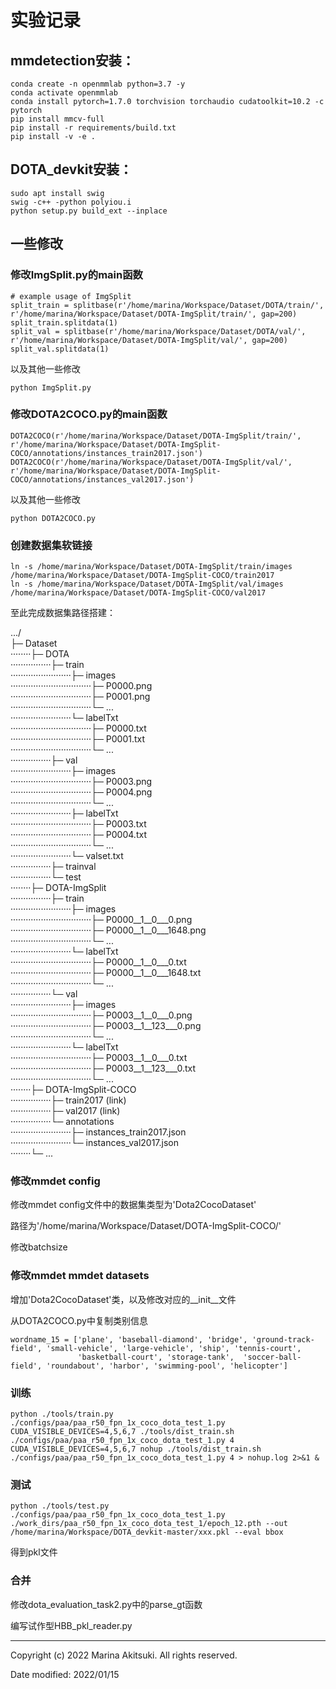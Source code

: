 # 实验记录

## mmdetection安装：

```shell
conda create -n openmmlab python=3.7 -y
conda activate openmmlab
conda install pytorch=1.7.0 torchvision torchaudio cudatoolkit=10.2 -c pytorch
pip install mmcv-full
pip install -r requirements/build.txt
pip install -v -e .
```

## DOTA_devkit安装：

```shell
sudo apt install swig
swig -c++ -python polyiou.i
python setup.py build_ext --inplace
```

## 一些修改

### 修改ImgSplit.py的main函数

```
# example usage of ImgSplit
split_train = splitbase(r'/home/marina/Workspace/Dataset/DOTA/train/', r'/home/marina/Workspace/Dataset/DOTA-ImgSplit/train/', gap=200)
split_train.splitdata(1)
split_val = splitbase(r'/home/marina/Workspace/Dataset/DOTA/val/', r'/home/marina/Workspace/Dataset/DOTA-ImgSplit/val/', gap=200)
split_val.splitdata(1)
```

以及其他一些修改

```shell
python ImgSplit.py
```

### 修改DOTA2COCO.py的main函数

```
DOTA2COCO(r'/home/marina/Workspace/Dataset/DOTA-ImgSplit/train/', r'/home/marina/Workspace/Dataset/DOTA-ImgSplit-COCO/annotations/instances_train2017.json')
DOTA2COCO(r'/home/marina/Workspace/Dataset/DOTA-ImgSplit/val/', r'/home/marina/Workspace/Dataset/DOTA-ImgSplit-COCO/annotations/instances_val2017.json')
```

以及其他一些修改

```shell
python DOTA2COCO.py
```

### 创建数据集软链接

```shell
ln -s /home/marina/Workspace/Dataset/DOTA-ImgSplit/train/images /home/marina/Workspace/Dataset/DOTA-ImgSplit-COCO/train2017
ln -s /home/marina/Workspace/Dataset/DOTA-ImgSplit/val/images /home/marina/Workspace/Dataset/DOTA-ImgSplit-COCO/val2017
```

至此完成数据集路径搭建：

.../  
├─ Dataset  
········├─ DOTA  
················├─ train  
························├─ images  
································├─ P0000.png  
································├─ P0001.png  
································└─ ...  
························└─ labelTxt  
································├─ P0000.txt  
································├─ P0001.txt  
································└─ ...  
················├─ val  
························├─ images  
································├─ P0003.png  
································├─ P0004.png  
································└─ ...  
························├─ labelTxt  
································├─ P0003.txt  
································├─ P0004.txt  
································└─ ...  
························└─ valset.txt  
················├─ trainval  
················└─ test  
········├─ DOTA-ImgSplit  
················├─ train  
························├─ images  
································├─ P0000\_\_1\_\_0\_\_\_0.png  
································├─ P0000\_\_1\_\_0\_\_\_1648.png  
································└─ ...  
························└─ labelTxt  
································├─ P0000\_\_1\_\_0\_\_\_0.txt  
································├─ P0000\_\_1\_\_0\_\_\_1648.txt  
································└─ ...  
················└─ val  
························├─ images  
································├─ P0003\_\_1\_\_0\_\_\_0.png  
································├─ P0003\_\_1\_\_123\_\_\_0.png  
································└─ ...  
························└─ labelTxt  
································├─ P0003\_\_1\_\_0\_\_\_0.txt  
································├─ P0003\_\_1\_\_123\_\_\_0.txt  
································└─ ...  
········├─ DOTA-ImgSplit-COCO  
················├─ train2017 (link)  
················├─ val2017 (link)  
················└─ annotations  
························├─ instances_train2017.json  
························└─ instances_val2017.json  
········└─ ...  

### 修改mmdet config

修改mmdet config文件中的数据集类型为'Dota2CocoDataset'

路径为'/home/marina/Workspace/Dataset/DOTA-ImgSplit-COCO/'

修改batchsize

### 修改mmdet mmdet datasets

增加'Dota2CocoDataset'类，以及修改对应的__init__文件

从DOTA2COCO.py中复制类别信息

```
wordname_15 = ['plane', 'baseball-diamond', 'bridge', 'ground-track-field', 'small-vehicle', 'large-vehicle', 'ship', 'tennis-court',
               'basketball-court', 'storage-tank',  'soccer-ball-field', 'roundabout', 'harbor', 'swimming-pool', 'helicopter']
```

### 训练

```shell
python ./tools/train.py ./configs/paa/paa_r50_fpn_1x_coco_dota_test_1.py
CUDA_VISIBLE_DEVICES=4,5,6,7 ./tools/dist_train.sh ./configs/paa/paa_r50_fpn_1x_coco_dota_test_1.py 4
CUDA_VISIBLE_DEVICES=4,5,6,7 nohup ./tools/dist_train.sh ./configs/paa/paa_r50_fpn_1x_coco_dota_test_1.py 4 > nohup.log 2>&1 &
```

### 测试

```shell
python ./tools/test.py ./configs/paa/paa_r50_fpn_1x_coco_dota_test_1.py ./work_dirs/paa_r50_fpn_1x_coco_dota_test_1/epoch_12.pth --out /home/marina/Workspace/DOTA_devkit-master/xxx.pkl --eval bbox
```

得到pkl文件

### 合并

修改dota_evaluation_task2.py中的parse_gt函数

编写试作型HBB_pkl_reader.py

-----

Copyright (c) 2022 Marina Akitsuki. All rights reserved.

Date modified: 2022/01/15

